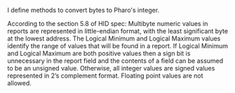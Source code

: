 I define methods to convert bytes to Pharo's integer.

According to the section 5.8 of HID spec:
Multibyte numeric values in reports are represented in little-endian format, with
the least significant byte at the lowest address. The Logical Minimum and Logical
Maximum values identify the range of values that will be found in a report. If
Logical Minimum and Logical Maximum are both positive values then a sign bit
is unnecessary in the report field and the contents of a field can be assumed to be
an unsigned value. Otherwise, all integer values are signed values represented in
2’s complement format. Floating point values are not allowed.